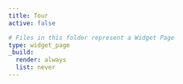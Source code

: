 ```yaml
---
title: Tour
active: false

# Files in this folder represent a Widget Page
type: widget_page
_build:
  render: always
  list: never
---
```

